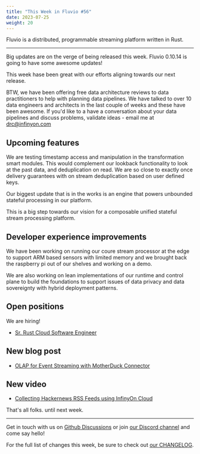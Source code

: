 ```yaml
---
title: "This Week in Fluvio #56"
date: 2023-07-25
weight: 20
---
```

Fluvio is a distributed, programmable streaming platform written in Rust.

---
Big updates are on the verge of being released this week. Fluvio 0.10.14 is going to have some awesome updates!

This week hase been great with our efforts aligning towards our next release.

BTW, we have been offering free data architecture reviews to data practitioners to help with planning data pipelines. We have talked to over 10 data engineers and architects in the last couple of weeks and these have been awesome. If you'd like to a have a conversation about your data pipelines and discuss problems, validate ideas - email me at drc@infinyon.com

## Upcoming features
We are testing timestamp access and manipulation in the transformation smart modules. This would complement our lookback functionality to look at the past data, and deduplication on read. We are so close to exactly once delivery guarantees with on stream deduplication based on user defined keys.

Our biggest update that is in the works is an engine that powers unbounded stateful processing in our platform.

This is a big step towards our vision for a composable unified stateful stream processing platform. 

## Developer experience improvements
We have been working on running our coure stream processor at the edge to support ARM based sensors with limited memory and we brought back the raspberry pi out of our shelves and working on a demo.

We are also working on lean implementations of our runtime and control plane to build the foundations to support issues of data privacy and data sovereignty with hybrid deployment patterns.

## Open positions
We are hiring!
* [Sr. Rust Cloud Software Engineer](https://infinyon.com/careers/cloud-engineer-senior-level/)

## New blog post
* [OLAP for Event Streaming with MotherDuck Connector]('https://infinyon.com/blog/2023/07/infinyon-motherduck/')

## New video
* [Collecting Hackernews RSS Feeds using InfinyOn Cloud]('https://youtu.be/fVzLoaIHQfM')

That's all folks. until next week.

---

Get in touch with us on [Github Discussions] or join [our Discord channel] and come say hello!

For the full list of changes this week, be sure to check out [our CHANGELOG].

[Fluvio open source]: https://github.com/infinyon/fluvio
[our CHANGELOG]: https://github.com/infinyon/fluvio/blob/master/CHANGELOG.md
[our Discord channel]: https://discordapp.com/invite/bBG2dTz
[Github Discussions]: https://github.com/infinyon/fluvio/discussions